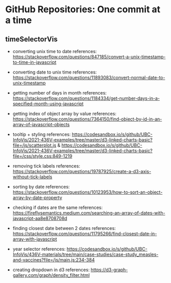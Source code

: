 # GitHub Repositories: One commit at a time

## timeSelectorVis

- converting unix time to date references: https://stackoverflow.com/questions/847185/convert-a-unix-timestamp-to-time-in-javascript

- converting date to unix time references: https://stackoverflow.com/questions/11893083/convert-normal-date-to-unix-timestamp

- getting number of days in month references: https://stackoverflow.com/questions/1184334/get-number-days-in-a-specified-month-using-javascript

- getting index of object array by value references: https://stackoverflow.com/questions/7364150/find-object-by-id-in-an-array-of-javascript-objects

- tooltip + styling references: https://codesandbox.io/s/github/UBC-InfoVis/2021-436V-examples/tree/master/d3-linked-charts-basic?file=/js/scatterplot.js & https://codesandbox.io/s/github/UBC-InfoVis/2021-436V-examples/tree/master/d3-linked-charts-basic?file=/css/style.css:849-1219

- removing tick labels references: https://stackoverflow.com/questions/19787925/create-a-d3-axis-without-tick-labels

- sorting by date references: https://stackoverflow.com/questions/10123953/how-to-sort-an-object-array-by-date-property

- checking if dates are the same references: https://fireflysemantics.medium.com/searching-an-array-of-dates-with-javascript-aa8e8708708d

- finding closest date between 2 dates references: https://stackoverflow.com/questions/11795266/find-closest-date-in-array-with-javascript

- year selector references: https://codesandbox.io/s/github/UBC-InfoVis/436V-materials/tree/main/case-studies/case-study_measles-and-vaccines?file=/js/main.js:234-384

- creating dropdown in d3 references: https://d3-graph-gallery.com/graph/density_filter.html

